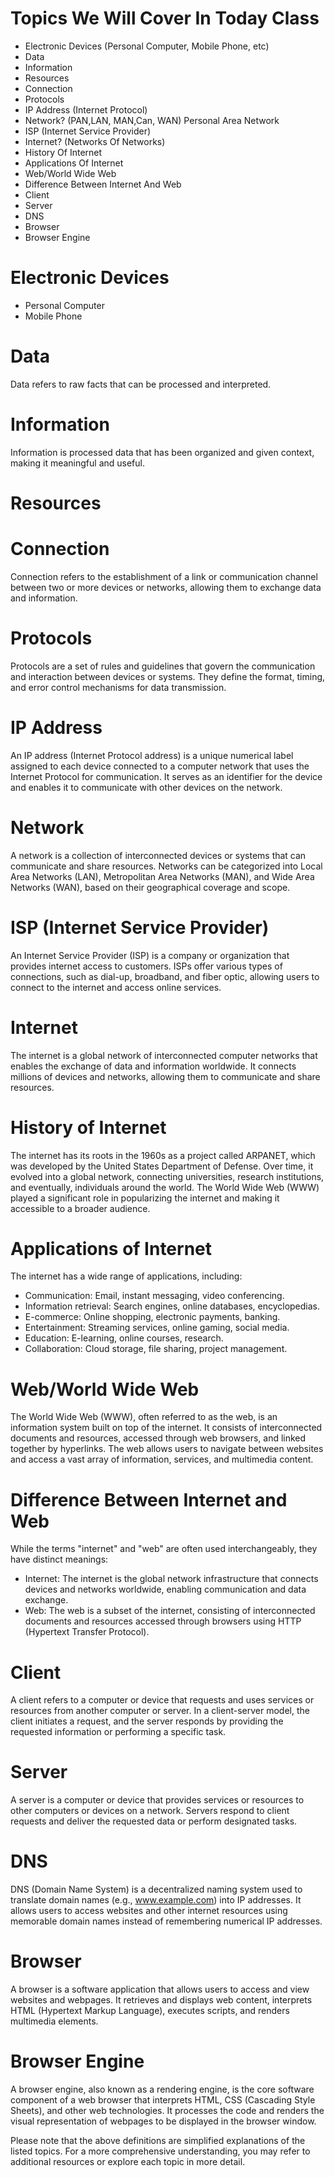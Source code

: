 # Topics We Will Cover In Today Class

- Electronic Devices (Personal Computer, Mobile Phone, etc)
- Data
- Information
- Resources
- Connection
- Protocols
- IP Address (Internet Protocol)
- Network? (PAN,LAN, MAN,Can, WAN) Personal Area Network
- ISP (Internet Service Provider)
- Internet? (Networks Of Networks)
- History Of Internet
- Applications Of Internet
- Web/World Wide Web
- Difference Between Internet And Web
- Client
- Server
- DNS
- Browser
- Browser Engine

# Electronic Devices

- Personal Computer
- Mobile Phone

# Data

Data refers to raw facts that can be processed and interpreted.

# Information

Information is processed data that has been organized and given context, making it meaningful and useful.

# Resources

<!-- Resources are the assets or tools that are used to accomplish a task or achieve a goal. In the context of electronic devices, resources can include hardware components, software programs, and data storage. -->

# Connection

Connection refers to the establishment of a link or communication channel between two or more devices or networks, allowing them to exchange data and information.

# Protocols

Protocols are a set of rules and guidelines that govern the communication and interaction between devices or systems. They define the format, timing, and error control mechanisms for data transmission.

# IP Address

An IP address (Internet Protocol address) is a unique numerical label assigned to each device connected to a computer network that uses the Internet Protocol for communication. It serves as an identifier for the device and enables it to communicate with other devices on the network.

# Network

A network is a collection of interconnected devices or systems that can communicate and share resources. Networks can be categorized into Local Area Networks (LAN), Metropolitan Area Networks (MAN), and Wide Area Networks (WAN), based on their geographical coverage and scope.

# ISP (Internet Service Provider)

An Internet Service Provider (ISP) is a company or organization that provides internet access to customers. ISPs offer various types of connections, such as dial-up, broadband, and fiber optic, allowing users to connect to the internet and access online services.

# Internet

The internet is a global network of interconnected computer networks that enables the exchange of data and information worldwide. It connects millions of devices and networks, allowing them to communicate and share resources.

# History of Internet

The internet has its roots in the 1960s as a project called ARPANET, which was developed by the United States Department of Defense. Over time, it evolved into a global network, connecting universities, research institutions, and eventually, individuals around the world. The World Wide Web (WWW) played a significant role in popularizing the internet and making it accessible to a broader audience.

# Applications of Internet

The internet has a wide range of applications, including:

- Communication: Email, instant messaging, video conferencing.
- Information retrieval: Search engines, online databases, encyclopedias.
- E-commerce: Online shopping, electronic payments, banking.
- Entertainment: Streaming services, online gaming, social media.
- Education: E-learning, online courses, research.
- Collaboration: Cloud storage, file sharing, project management.

# Web/World Wide Web

The World Wide Web (WWW), often referred to as the web, is an information system built on top of the internet. It consists of interconnected documents and resources, accessed through web browsers, and linked together by hyperlinks. The web allows users to navigate between websites and access a vast array of information, services, and multimedia content.

# Difference Between Internet and Web

While the terms "internet" and "web" are often used interchangeably, they have distinct meanings:

- Internet: The internet is the global network infrastructure that connects devices and networks worldwide, enabling communication and data exchange.
- Web: The web is a subset of the internet, consisting of interconnected documents and resources accessed through browsers using HTTP (Hypertext Transfer Protocol).

# Client

A client refers to a computer or device that requests and uses services or resources from another computer or server. In a client-server model, the client initiates a request, and the server responds by providing the requested information or performing a specific task.

# Server

A server is a computer or device that provides services or resources to other computers or devices on a network. Servers respond to client requests and deliver the requested data or perform designated tasks.

# DNS

DNS (Domain Name System) is a decentralized naming system used to translate domain names (e.g., www.example.com) into IP addresses. It allows users to access websites and other internet resources using memorable domain names instead of remembering numerical IP addresses.

# Browser

A browser is a software application that allows users to access and view websites and webpages. It retrieves and displays web content, interprets HTML (Hypertext Markup Language), executes scripts, and renders multimedia elements.

# Browser Engine

A browser engine, also known as a rendering engine, is the core software component of a web browser that interprets HTML, CSS (Cascading Style Sheets), and other web technologies. It processes the code and renders the visual representation of webpages to be displayed in the browser window.

Please note that the above definitions are simplified explanations of the listed topics. For a more comprehensive understanding, you may refer to additional resources or explore each topic in more detail.
